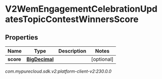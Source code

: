 # V2WemEngagementCelebrationUpdatesTopicContestWinnersScore


## Properties

| Name | Type | Description | Notes |
| ------------ | ------------- | ------------- | ------------- |
| **score** | [**BigDecimal**](BigDecimal) |  |  [optional] |




_com.mypurecloud.sdk.v2:platform-client-v2:230.0.0_
